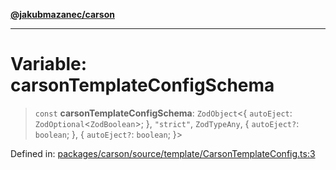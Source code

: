 [**@jakubmazanec/carson**](../README.md)

---

# Variable: carsonTemplateConfigSchema

> `const` **carsonTemplateConfigSchema**: `ZodObject`\<\{ `autoEject`:
> `ZodOptional`\<`ZodBoolean`\>; \}, `"strict"`, `ZodTypeAny`, \{ `autoEject?`: `boolean`; \}, \{
> `autoEject?`: `boolean`; \}\>

Defined in:
[packages/carson/source/template/CarsonTemplateConfig.ts:3](https://github.com/jakubmazanec/tools/blob/a9ba87d349a220bbed24d161794f90a6ba6009e5/packages/carson/source/template/CarsonTemplateConfig.ts#L3)
